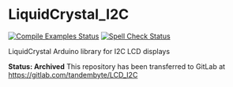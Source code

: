 # LiquidCrystal_I2C

[![Compile Examples Status](https://github.com/markub3327/LiquidCrystal_I2C/workflows/Compile%20Examples/badge.svg)](https://github.com/markub3327/LiquidCrystal_I2C/actions?workflow=Compile+Examples) [![Spell Check Status](https://github.com/markub3327/LiquidCrystal_I2C/workflows/Spell%20Check/badge.svg)](https://github.com/markub3327/LiquidCrystal_I2C/actions?workflow=Spell+Check)

LiquidCrystal Arduino library for I2C LCD displays

**Status: Archived** 
This repository has been transferred to GitLab at https://gitlab.com/tandembyte/LCD_I2C
